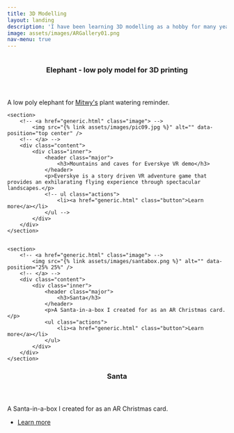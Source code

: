 ```yaml
---
title: 3D Modelling
layout: landing
description: 'I have been learning 3D modelling as a hobby for many years and have used it in a few projects.'
image: assets/images/ARGallery01.png
nav-menu: true
---
```


<!-- Main assets/images/ar-business-card_urs_01.PNG -->
<div id="main">

<!-- One -->

<section id="one" class="spotlights">
	<section>
		<!-- <a href="generic.html" class="image"> -->
			<img src="{% link assets/images/costume01_small02.jpg %}" alt="" data-position="center center" />
		<!-- </a> -->
		<div class="content">
			<div class="inner">
				<header class="major">
					<h3>Elephant - low poly model for 3D printing</h3>
				</header>
				<p>A low poly elephant for <a href="https://www.youtube.com/watch?v=G-64TGEd5ds">Mitwy's</a> plant watering reminder.</p>
				<!-- ul class="actions">
					<li><a href="generic.html" class="button">Learn more</a></li>
				</ul -->
			</div>
		</div>
	</section>

	<section>
		<!-- <a href="generic.html" class="image"> -->
			<img src="{% link assets/images/pic09.jpg %}" alt="" data-position="top center" />
		<!-- </a> -->
		<div class="content">
			<div class="inner">
				<header class="major">
					<h3>Mountains and caves for Everskye VR demo</h3>
				</header>
				<p>Everskye is a story driven VR adventure game that provides an exhilarating flying experience through spectacular landscapes.</p>
				<!-- ul class="actions">
					<li><a href="generic.html" class="button">Learn more</a></li>
				</ul -->
			</div>
		</div>
	</section>


	<section>
		<!-- <a href="generic.html" class="image"> -->
			<img src="{% link assets/images/santabox.png %}" alt="" data-position="25% 25%" />
		<!-- </a> -->
		<div class="content">
			<div class="inner">
				<header class="major">
					<h3>Santa</h3>
				</header>
				<p>A Santa-in-a-box I created for as an AR Christmas card.</p>
				<ul class="actions">
					<li><a href="generic.html" class="button">Learn more</a></li>
				</ul>
			</div>
		</div>
	</section>
</section>

<section>
	<!-- <a href="generic.html" class="image"> -->
	<model-viewer src="https://cdn.glitch.com/dc8e6e1b-0594-4b12-bf80-ec4486e6a707%2Fsantabox05.glb?v=1607586022620"
								ios-src=""
								alt=""
								autoplay
								shadow-intensity="1"
								camera-controls
								interaction-prompt="auto"
								auto-rotate ar magic-leap>
		<div id="lazy-load-poster" slot="poster"></div>
	</model-viewer>
		<!-- img src="{% link assets/images/santabox.png %}" alt="" data-position="25% 25%" / -->
	<!-- </a> -->
	<div class="content">
		<div class="inner">
			<header class="major">
				<h3>Santa</h3>
			</header>
			<p>A Santa-in-a-box I created for as an AR Christmas card.</p>
			<ul class="actions">
				<li><a href="generic.html" class="button">Learn more</a></li>
			</ul>
		</div>
	</div>
</section>
</section>


<!-- Three -->


</div>
